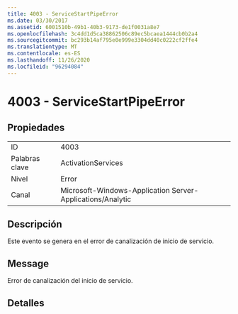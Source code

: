 ```yaml
---
title: 4003 - ServiceStartPipeError
ms.date: 03/30/2017
ms.assetid: 6001510b-49b1-40b3-9173-de1f0031a8e7
ms.openlocfilehash: 3c4dd1d5ca38862506c89ec5bcaea1444cb0b2a4
ms.sourcegitcommit: bc293b14af795e0e999e3304dd40c0222cf2ffe4
ms.translationtype: MT
ms.contentlocale: es-ES
ms.lasthandoff: 11/26/2020
ms.locfileid: "96294084"
---
```

# <a name="4003---servicestartpipeerror"></a>4003 - ServiceStartPipeError

## <a name="properties"></a>Propiedades  
  
|||  
|-|-|  
|ID|4003|  
|Palabras clave|ActivationServices|  
|Nivel|Error|  
|Canal|Microsoft-Windows-Application Server-Applications/Analytic|  
  
## <a name="description"></a>Descripción  

 Este evento se genera en el error de canalización de inicio de servicio.  
  
## <a name="message"></a>Message  

 Error de canalización del inicio de servicio.  
  
## <a name="details"></a>Detalles
